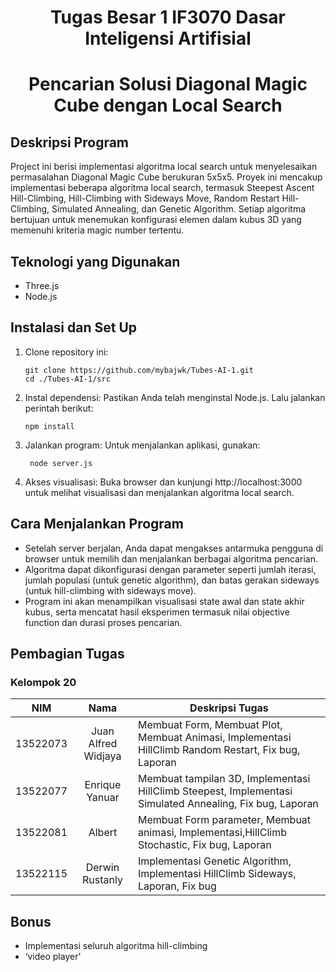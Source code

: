 <h1 align="center">Tugas Besar 1 IF3070 Dasar Inteligensi Artifisial</h1>
<h1 align="center">Pencarian Solusi Diagonal Magic Cube dengan Local Search</h1>

## Deskripsi Program

Project ini berisi implementasi algoritma local search untuk menyelesaikan permasalahan Diagonal Magic Cube berukuran 5x5x5. Proyek ini mencakup implementasi beberapa algoritma local search, termasuk Steepest Ascent Hill-Climbing, Hill-Climbing with Sideways Move, Random Restart Hill-Climbing, Simulated Annealing, dan Genetic Algorithm. Setiap algoritma bertujuan untuk menemukan konfigurasi elemen dalam kubus 3D yang memenuhi kriteria magic number tertentu.

## Teknologi yang Digunakan

- Three.js
- Node.js

## Instalasi dan Set Up

1. Clone repository ini:

   ```
   git clone https://github.com/mybajwk/Tubes-AI-1.git
   cd ./Tubes-AI-1/src
   ```

2. Instal dependensi: Pastikan Anda telah menginstal Node.js. Lalu jalankan perintah berikut:

   ```
   npm install
   ```

3. Jalankan program: Untuk menjalankan aplikasi, gunakan:

   ```
    node server.js
   ```

4. Akses visualisasi: Buka browser dan kunjungi http://localhost:3000 untuk melihat visualisasi dan menjalankan algoritma local search.

## Cara Menjalankan Program

- Setelah server berjalan, Anda dapat mengakses antarmuka pengguna di browser untuk memilih dan menjalankan berbagai algoritma pencarian.
- Algoritma dapat dikonfigurasi dengan parameter seperti jumlah iterasi, jumlah populasi (untuk genetic algorithm), dan batas gerakan sideways (untuk hill-climbing with sideways move).
- Program ini akan menampilkan visualisasi state awal dan state akhir kubus, serta mencatat hasil eksperimen termasuk nilai objective function dan durasi proses pencarian.

## Pembagian Tugas

### **Kelompok 20**

|   NIM    |        Nama         | Deskripsi Tugas                                                                                          |
| :------: | :-----------------: | -------------------------------------------------------------------------------------------------------- |
| 13522073 | Juan Alfred Widjaya | Membuat Form, Membuat Plot, Membuat Animasi, Implementasi HillClimb Random Restart, Fix bug, Laporan     |
| 13522077 |   Enrique Yanuar    | Membuat tampilan 3D, Implementasi HillClimb Steepest, Implementasi Simulated Annealing, Fix bug, Laporan |
| 13522081 |       Albert        | Membuat Form parameter, Membuat animasi, Implementasi,HillClimb Stochastic, Fix bug, Laporan             |
| 13522115 |   Derwin Rustanly   | Implementasi Genetic Algorithm, Implementasi HillClimb Sideways, Laporan, Fix bug                        |

## Bonus

- Implementasi seluruh algoritma hill-climbing
- ‘video player'

